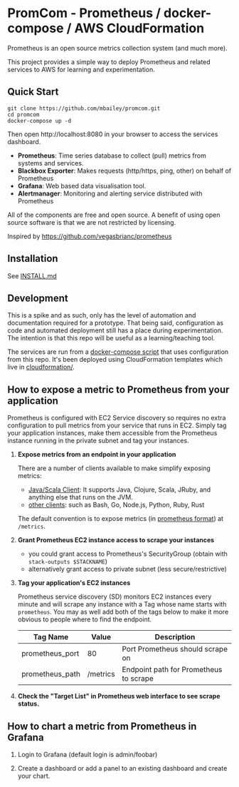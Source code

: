 # PromCom - Prometheus / docker-compose / AWS CloudFormation

Prometheus is an open source metrics collection system (and much more).

This project provides a simple way to deploy Prometheus and related services to AWS
for learning and experimentation.

## Quick Start

```shell
git clone https://github.com/mbailey/promcom.git
cd promcom
docker-compose up -d
```

Then open http://localhost:8080 in your browser to access the services dashboard.

- **Prometheus**: Time series database to collect (pull) metrics from systems and services.
- **Blackbox Exporter**: Makes requests (http/https, ping, other) on behalf of Prometheus
- **Grafana**: Web based data visualisation tool.
- **Alertmanager**: Monitoring and alerting service distributed with Prometheus

All of the components are free and open source. A benefit of using open source
software is that we are not restricted by licensing.

Inspired by <https://github.com/vegasbrianc/prometheus>

## Installation

See [INSTALL.md](INSTALL.md)

## Development

This is a spike and as such, only has the level of automation and documentation
required for a prototype. That being said, configuration as code and automated
deployment still has a place during experimentation. The intention is that this
repo will be useful as a learning/teaching tool.

The services are run from a [docker-compose script](docker-compose.yml) that
uses configuration from this repo. It's been deployed using CloudFormation
templates which live in [cloudformation/](cloudformation).

## How to expose a metric to Prometheus from your application

Prometheus is configured with EC2 Service discovery so requires no extra configuration to
pull metrics from your service that runs in EC2. Simply tag your application instances,
make them accessible from the Prometheus instance running in the private subnet and tag
your instances.

1. **Expose metrics from an endpoint in your application**

    There are a number of clients available to make simplify exposing metrics:
      - [Java/Scala Client][java-client]: It supports Java, Clojure, Scala, JRuby, and anything else that runs on the JVM.
      - [other clients][other-clients]: such as Bash, Go, Node.js, Python, Ruby, Rust

    The default convention is to expose metrics (in [prometheus format][prom-format]) at `/metrics`.

1. **Grant Prometheus EC2 instance access to scrape your instances**

   - you could grant access to Prometheus's SecurityGroup (obtain with `stack-outputs $STACKNAME`)
   - alternatively grant access to private subnet (less secure/restrictive)

1. **Tag your application's EC2 instances**

    Prometheus service discovery (SD) monitors EC2 instances every minute and will
    scrape any instance with a Tag whose name starts with `prometheus`. You may as
    well add both of the tags below to make it more obvious to people where to find the endpoint.

    Tag Name        | Value    | Description
    ---             | ---      | ---
    prometheus_port | 80       | Port Prometheus should scrape on
    prometheus_path | /metrics | Endpoint path for Prometheus to scrape

1. **Check the "Target List" in Prometheus web interface to see scrape status.**

## How to chart a metric from Prometheus in Grafana

1. Login to Grafana (default login is admin/foobar)

1. Create a dashboard or add a panel to an existing dashboard and create your chart.

[java-client]: https://github.com/prometheus/client_java
[other-clients]: https://prometheus.io/docs/instrumenting/clientlibs/
[prom-format]: https://github.com/prometheus/docs/blob/master/content/docs/instrumenting/exposition_formats.md
